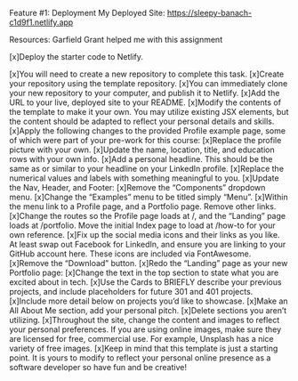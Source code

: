 Feature #1: Deployment
My Deployed Site: https://sleepy-banach-c1d9f1.netlify.app

Resources:
Garfield Grant helped me with this assignment

[x]Deploy the starter code to Netlify.

[x]You will need to create a new repository to complete this task.
[x]Create your repository using the template repository.
[x]You can immediately clone your new repository to your computer, and publish it to Netlify.
[x]Add the URL to your live, deployed site to your README.
[x]Modify the contents of the template to make it your own. You may utilize existing JSX elements, but the content should be adapted to reflect your personal details and skills.
[x]Apply the following changes to the provided Profile example page, some of which were part of your pre-work for this course:
[x]Replace the profile picture with your own.
[x]Update the name, location, title, and education rows with your own info.
[x]Add a personal headline. This should be the same as or similar to your headline on your LinkedIn profile.
[x]Replace the numerical values and labels with something meaningful to you.
[x]Update the Nav, Header, and Footer:
[x]Remove the “Components” dropdown menu.
[x]Change the “Examples” menu to be titled simply “Menu”.
[x]Within the menu link to a Profile page, and a Portfolio page. Remove other links.
[x]Change the routes so the Profile page loads at /, and the “Landing” page loads at /portfolio. Move the initial Index page to load at /how-to for your own reference.
[x]Fix up the social media icons and their links as you like. At least swap out Facebook for LinkedIn, and ensure you are linking to your GitHub account here. These icons are included via FontAwesome.
[x]Remove the “Download” button.
[x]Redo the “Landing” page as your new Portfolio page:
[x]Change the text in the top section to state what you are excited about in tech.
[x]Use the Cards to BRIEFLY describe your previous projects, and include placeholders for future 301 and 401 projects.
[x]Include more detail below on projects you’d like to showcase.
[x]Make an All About Me section, add your personal pitch.
[x]Delete sections you aren’t utilizing.
[x]Throughout the site, change the content and images to reflect your personal preferences. If you are using online images, make sure they are licensed for free, commercial use. For example, Unsplash has a nice variety of free images.
[x]Keep in mind that this template is just a starting point. It is yours to modify to reflect your personal online presence as a software developer so have fun and be creative!